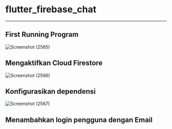 # flutter_firebase_chat

___

## First Running Program

![Screenshot (2565)](https://user-images.githubusercontent.com/75615789/190549859-74cc21dd-e8cc-4182-81f1-b9ced3a80199.png)

## Mengaktifkan Cloud Firestore

![Screenshot (2566)](https://user-images.githubusercontent.com/75615789/190550366-1f1df35f-1d8a-439c-a301-bc4cea11bc31.png)

## Konfigurasikan dependensi

![Screenshot (2567)](https://user-images.githubusercontent.com/75615789/190552538-f21b129f-0623-4856-9c84-4279cd78993f.png)

## Menambahkan login pengguna dengan Email
